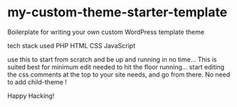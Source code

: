 # my-custom-theme-starter-template
Boilerplate for writing your own custom WordPress template theme

tech stack used PHP HTML CSS JavaScript

use this to start from scratch and be up and running in no time...  This is suited best for minimum edit needed to hit the floor running... start editing the css comments at the top to your site needs, and go from there. No need to add child-theme !


Happy Hacking!